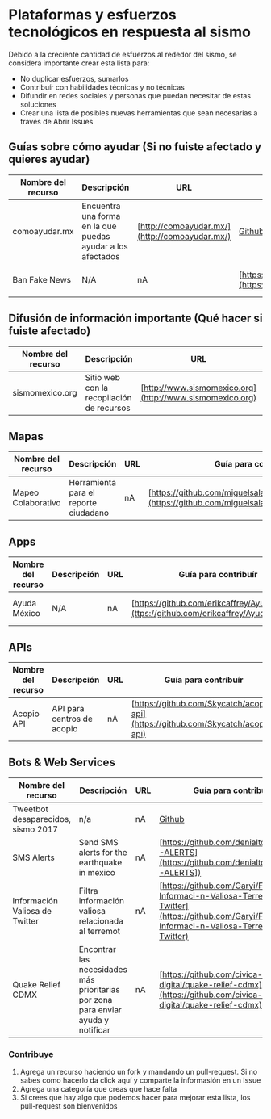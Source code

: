 # Plataformas y esfuerzos tecnológicos en respuesta al sismo

Debido a la creciente cantidad de esfuerzos al rededor del sismo, se considera importante crear esta lista para:

* No duplicar esfuerzos, sumarlos
* Contribuír con habilidades técnicas y no técnicas
* Difundir en redes sociales y personas que puedan necesitar de estas soluciones
* Crear una lista de posibles nuevas herramientas que sean necesarias a través de Abrir Issues


## Guías sobre cómo ayudar (Si no fuiste afectado y quieres ayudar)

Nombre del recurso| Descripción | URL     |  Guía para contribuír | Contacto | Stack | Status 
------------      | ----------- | ------  | --------------------  | -------- | ----- | ------ 
comoayudar.mx  | Encuentra una forma en la que puedas ayudar a los afectados | [http://comoayudar.mx/](http://comoayudar.mx/) | [Github](https://github.com/eldelentes/comoayudarmx) | nA | Ruby on Rails | en desarrollo 
Ban Fake News | N/A | nA | [https://github.com/RZEROSTERN/banfakenews](https://github.com/RZEROSTERN/banfakenews) | [Slack -> #sismomx-fakenews](http://slack.codeandomexico.org/) | PHP, Yii |  En funcionamiento 


## Difusión de información importante (Qué hacer si fuiste afectado)

Nombre del recurso| Descripción | URL     |  Guía para contribuír | Contacto | Stack | Status |
------------      | ----------- | ------  | --------------------  | -------- | ----- | ------ |
sismomexico.org| Sitio web con la recopilación de recursos  | [http://www.sismomexico.org](http://www.sismomexico.org) | [Github](https://github.com/CodeandoMexico/terremoto-cdmx) | [Slack -> #sismomx-website](http://slack.codeandomexico.org/) | Jekyll, HTML, CSS, Javsscript  | Abierto a contribuciones |


## Mapas
Nombre del recurso| Descripción | URL     |  Guía para contribuír | Contacto | Stack | Status |
------------      | ----------- | ------  | --------------------  | -------- | ----- | ------ 
| Mapeo Colaborativo | Herramienta para el reporte ciudadano | nA | [https://github.com/miguelsalazar/mapeo_colaborativo](https://github.com/miguelsalazar/mapeo_colaborativo) | [Slack -> ##equipo-humanitario](http://slack.codeandomexico.org/) | Javascript, Express, Socket.io | En desarrollo |

## Apps
Nombre del recurso| Descripción | URL     |  Guía para contribuír | Contacto | Stack | Status |
------------      | ----------- | ------  | --------------------  | -------- | ----- | ------
| Ayuda México | N/A |nA | [https://github.com/erikcaffrey/AyudaMexico](ttps://github.com/erikcaffrey/AyudaMexico) | [Slack -> #equipo-humanitario](http://slack.codeandomexico.org/) | Java |  | 

## APIs
Nombre del recurso| Descripción | URL     |  Guía para contribuír | Contacto | Stack | Status |
------------      | ----------- | ------  | --------------------  | -------- | ----- | ------ |
| Acopio API | API para centros de acopio | nA |  [https://github.com/Skycatch/acopio-api](https://github.com/Skycatch/acopio-api) | [Slack -> #sismomx-acopio-api](http://slack.codeandomexico.org/) | Javascript, Hapi | ? |

## Bots & Web Services

Nombre del recurso| Descripción | URL     |  Guía para contribuír | Contacto | Stack | Status |
------------      | ----------- | ------  | --------------------  | -------- | ----- | ------ |
|Tweetbot  desaparecidos, sismo 2017 | n/a | nA | [Github](https://github.com/regenhans/earthquake-bot)| [Slack](http://slack.codeandomexico.org/)| NodeJS | abierto a contribuciones |
|SMS Alerts | Send SMS alerts for the earthquake in mexico | nA |  [https://github.com/denialtorres/SMS-ALERTS](https://github.com/denialtorres/SMS-ALERTS]) | [Slack -> #equipo-humanitario](http://slack.codeandomexico.org/) | Ruby on Rails 4.2 | ? |
| Información Valiosa de Twitter | Filtra información valiosa relacionada al terremot | nA |[https://github.com/Garyi/Filtro-Informaci-n-Valiosa-Terremoto-Twitter](https://github.com/Garyi/Filtro-Informaci-n-Valiosa-Terremoto-Twitter) | [Slack -> #equipo-humanitario](http://slack.codeandomexico.org/)  | Python | |
| Quake Relief CDMX | Encontrar las necesidades más prioritarias por zona para enviar ayuda y notificar | nA | [https://github.com/civica-digital/quake-relief-cdmx](https://github.com/civica-digital/quake-relief-cdmx) | [Slack -> #sismomx-realtime](http://slack.codeandomexico.org/) | Ruby on Rails 5 | |





### Contribuye

1. Agrega un recurso haciendo un fork y mandando un pull-request. Si no sabes como hacerlo da click aquí y comparte la informasión en un Issue
2. Agrega una categoría que creas que hace falta
3. Si crees que hay algo que podemos hacer para mejorar esta lista, los pull-request son bienvenidos